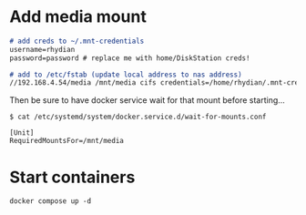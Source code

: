 # Add media mount

```md
# add creds to ~/.mnt-credentials
username=rhydian
password=password # replace me with home/DiskStation creds!

# add to /etc/fstab (update local address to nas address)
//192.168.4.54/media /mnt/media cifs credentials=/home/rhydian/.mnt-credentials,uid=1000,gid=1000,iocharset=utf8,file_mode=0664,dir_mode=0775 0 0
```

Then be sure to have docker service wait for that mount before starting...

```
$ cat /etc/systemd/system/docker.service.d/wait-for-mounts.conf

[Unit]
RequiredMountsFor=/mnt/media
```

# Start containers

```
docker compose up -d
```
